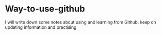 # Way-to-use-github

I will write down some notes about using and learning from Github.
keep on updating information and practising
